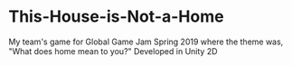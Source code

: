 # This-House-is-Not-a-Home
My team's game for Global Game Jam Spring 2019 where the theme was, "What does home mean to you?" Developed in Unity 2D
